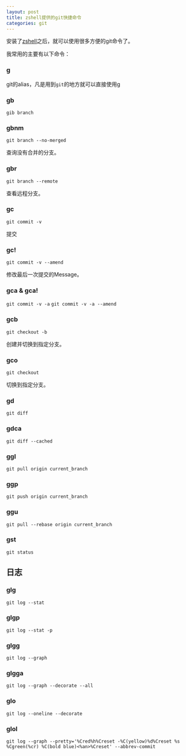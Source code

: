 ```yaml
---
layout: post
title: zshell提供的git快捷命令
categories: git
---
```


安装了[zshell](http://ohmyz.sh/)之后，就可以使用很多方便的git命令了。  

我常用的主要有以下命令：

### g

git的alias，凡是用到`git`的地方就可以直接使用g


### gb

`gib branch`


### gbnm

`git branch --no-merged`

查询没有合并的分支。


### gbr

`git branch --remote`

查看远程分支。


### gc

`git commit -v`

提交


### gc!

`git commit -v --amend`

修改最后一次提交的Message。


### gca & gca!

`git commit -v -a`
`git commit -v -a --amend`


### gcb

`git checkout -b`

创建并切换到指定分支。


### gco

`git checkout`

切换到指定分支。


### gd

`git diff`


### gdca

`git diff --cached`


### ggl

`git pull origin current_branch`


### ggp

`git push origin current_branch`


### ggu

`git pull --rebase origin current_branch`


### gst

`git status`


## 日志

### glg

`git log --stat`


### glgp

`git log --stat -p`


### glgg

`git log --graph`


### glgga

`git log --graph --decorate --all`


### glo

`git log --oneline --decorate`

### glol

`git log --graph --pretty='%Cred%h%Creset -%C(yellow)%d%Creset %s %Cgreen(%cr) %C(bold blue)<%an>%Creset' --abbrev-commit`

